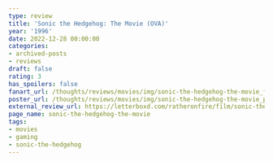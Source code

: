 ```yaml
---
type: review
title: 'Sonic the Hedgehog: The Movie (OVA)'
year: '1996'
date: 2022-12-28 00:00:00
categories:
- archived-posts
- reviews
draft: false
rating: 3
has_spoilers: false
fanart_url: /thoughts/reviews/movies/img/sonic-the-hedgehog-the-movie_fanart.png
poster_url: /thoughts/reviews/movies/img/sonic-the-hedgehog-the-movie_poster.png
external_review_url: https://letterboxd.com/ratheronfire/film/sonic-the-hedgehog-the-movie/
page_name: sonic-the-hedgehog-the-movie
tags:
- movies
- gaming
- sonic-the-hedgehog
---
```


